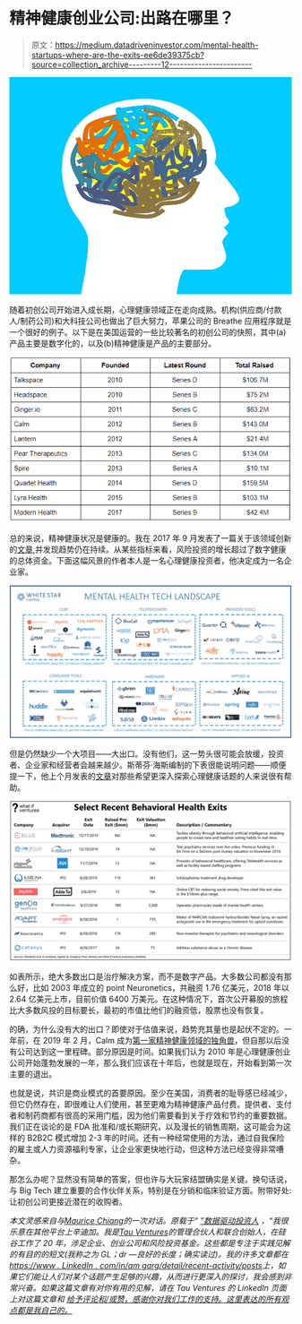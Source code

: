 # 精神健康创业公司:出路在哪里？

> 原文：<https://medium.datadriveninvestor.com/mental-health-startups-where-are-the-exits-ee6de39375cb?source=collection_archive---------12----------------------->

![](img/8f8a6ea748f8be7763d5397371a1b558.png)

随着初创公司开始进入成长期，心理健康领域正在走向成熟。机构(供应商/付款人/制药公司)和大科技公司也做出了巨大努力，苹果公司的 Breathe 应用程序就是一个很好的例子。以下是在美国运营的一些比较著名的初创公司的快照，其中(a)产品主要是数字化的，以及(b)精神健康是产品的主要部分。

![](img/9bd9e311f03cadb5168ed1fdb05e4143.png)

总的来说，精神健康状况是健康的。我在 2017 年 9 月发表了一篇关于该领域创新的[文章](https://www.linkedin.com/pulse/digital-innovation-mental-health-amit-garg/),并发现趋势仍在持续。从某些指标来看，风险投资的增长超过了数字健康的总体资金。下面这幅风景的作者本人是一名心理健康投资者，他决定成为一名企业家。

![](img/1d0fe0d6530e084bdca16ebc9deb3e78.png)

但是仍然缺少一个大项目——大出口。没有他们，这一势头很可能会放缓，投资者、企业家和经营者会越来越少。斯蒂芬·海斯编制的下表很能说明问题——顺便提一下，他上个月发表的[文章](https://medium.com/what-if-ventures/approaching-1-000-mental-health-startups-in-2020-d344c822f757)对那些希望更深入探索心理健康话题的人来说很有帮助。

![](img/45be3f4d99277d151db7af8e7b4b8f59.png)

如表所示，绝大多数出口是治疗解决方案，而不是数字产品。大多数公司都没有那么好，比如 2003 年成立的 point Neuronetics，共融资 1.76 亿美元，2018 年以 2.64 亿美元上市，目前价值 6400 万美元。在这种情况下，首次公开募股的旅程比大多数风投的目标要长，最初的市值比他们的融资低，股票也没有恢复。

的确，为什么没有大的出口？即使对于估值来说，趋势充其量也是起伏不定的。一年前，在 2019 年 2 月，Calm 成为[第一家精神健康领域的独角兽](https://news.crunchbase.com/news/calm-raises-88m-series-b-to-become-mental-healths-first-unicorn/)，但自那以后没有公司达到这一里程碑。部分原因是时间。如果我们认为 2010 年是心理健康创业公司开始蓬勃发展的一年，那么我们应该在十年后，也就是现在，开始看到第一次主要的退出。

也就是说，共识是商业模式的首要原因。至少在美国，消费者的耻辱感已经减少，但它仍然存在，即很难让人们使用，甚至更难为精神健康产品付费。提供者、支付者和制药商都有很高的采用门槛，因为他们需要看到关于疗效和节约的重要数据。我们正在谈论的是 FDA 批准和/或长期研究，以及漫长的销售周期，这可能会为这样的 B2B2C 模式增加 2-3 年的时间。还有一种经常使用的方法，通过自我保险的雇主或人力资源福利专家，让企业家更快地行动，但这种方法已经变得非常嘈杂。

那怎么办呢？显然没有简单的答案，但也许与大玩家结盟确实是关键。换句话说，与 Big Tech 建立重要的合作伙伴关系，特别是在分销和临床验证方面。附带好处:让初创公司更接近潜在的收购者。

*本文灵感来自与*[*Maurice Chiang*](https://www.linkedin.com/in/mauricechiang/)*的一次对话。原载于“* [*”数据驱动投资人*](https://www.datadriveninvestor.com/2020/02/09/mental-health-startups-where-are-the-exits/) *，“我很乐意在其他平台上辛迪加。我是*[*Tau Ventures*](https://www.linkedin.com/pulse/announcing-tau-ventures-amit-garg/)*的管理合伙人和联合创始人，在硅谷工作了 20 年，涉足企业、创业公司和风险投资基金。这些都是专注于实践见解的有目的的短文(我称之为 GL；dr —良好的长度；确实读过)。我的许多文章都在*[*https://www . LinkedIn . com/in/am garg/detail/recent-activity/posts*](https://www.linkedin.com/in/amgarg/detail/recent-activity/posts/)*上，如果它们能让人们对某个话题产生足够的兴趣，从而进行更深入的探讨，我会感到非常兴奋。如果这篇文章有对你有用的见解，请在 Tau Ventures 的 LinkedIn 页面* *上对这篇文章和* [*给予评论和/或赞，感谢你对我们工作的支持。这里表达的所有观点都是我自己的。*](https://www.linkedin.com/company/tauventures)